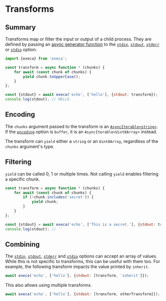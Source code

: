 # Transforms

## Summary

Transforms map or filter the input or output of a child process. They are defined by passing an [async generator function](https://developer.mozilla.org/en-US/docs/Web/JavaScript/Reference/Statements/async_function*) to the [`stdin`](../readme.md#stdin), [`stdout`](../readme.md#stdout-1), [`stderr`](../readme.md#stderr-1) or [`stdio`](../readme.md#stdio-1) option.

```js
import {execa} from 'execa';

const transform = async function * (chunks) {
	for await (const chunk of chunks) {
		yield chunk.toUpperCase();
	}
};

const {stdout} = await execa('echo', ['hello'], {stdout: transform});
console.log(stdout); // HELLO
```

## Encoding

The `chunks` argument passed to the transform is an [`AsyncIterable<string>`](https://developer.mozilla.org/en-US/docs/Web/JavaScript/Reference/Iteration_protocols#the_async_iterator_and_async_iterable_protocols). If the [`encoding`](../readme.md#encoding) option is `buffer`, it is an `AsyncIterable<Uint8Array>` instead.

The transform can `yield` either a `string` or an `Uint8Array`, regardless of the `chunks` argument's type.

## Filtering

`yield` can be called 0, 1 or multiple times. Not calling `yield` enables filtering a specific chunk.

```js
const transform = async function * (chunks) {
	for await (const chunk of chunks) {
		if (!chunk.includes('secret')) {
			yield chunk;
		}
	}
};

const {stdout} = await execa('echo', ['This is a secret.'], {stdout: transform});
console.log(stdout); // ''
```

## Combining

The [`stdin`](../readme.md#stdin), [`stdout`](../readme.md#stdout-1), [`stderr`](../readme.md#stderr-1) and [`stdio`](../readme.md#stdio-1) options can accept an array of values. While this is not specific to transforms, this can be useful with them too. For example, the following transform impacts the value printed by `inherit`.

```js
await execa('echo', ['hello'], {stdout: [transform, 'inherit']});
```

This also allows using multiple transforms.

```js
await execa('echo', ['hello'], {stdout: [transform, otherTransform]});
```
